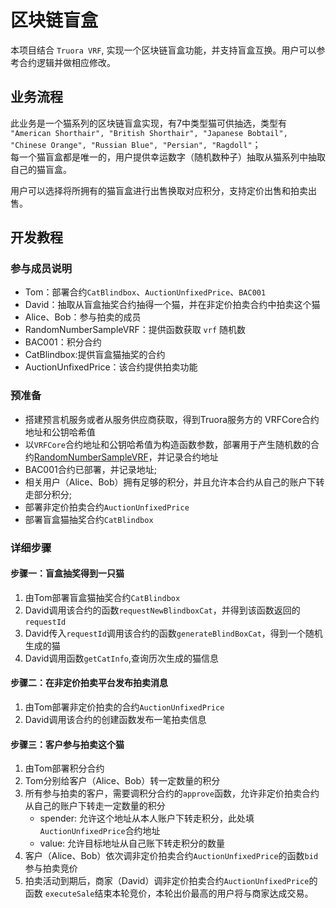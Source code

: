 # 区块链盲盒
  本项目结合 `Truora VRF`, 实现一个区块链盲盒功能，并支持盲盒互换。用户可以参考合约逻辑并做相应修改。
  
## 业务流程
  此业务是一个猫系列的区块链盲盒实现，有7中类型猫可供抽选，类型有 `"American Shorthair", "British Shorthair", "Japanese Bobtail", "Chinese Orange", "Russian Blue", "Persian", "Ragdoll"`；  
  每一个猫盲盒都是唯一的，用户提供幸运数字（随机数种子）抽取从猫系列中抽取自己的猫盲盒。  

  用户可以选择将所拥有的猫盲盒进行出售换取对应积分，支持定价出售和拍卖出售。

## 开发教程

### 参与成员说明
* Tom：部署合约`CatBlindbox`、`AuctionUnfixedPrice`、`BAC001`
* David：抽取从盲盒抽奖合约抽得一个猫，并在非定价拍卖合约中拍卖这个猫
* Alice、Bob：参与拍卖的成员
* RandomNumberSampleVRF：提供函数获取 `vrf` 随机数
* BAC001：积分合约
* CatBlindbox:提供盲盒猫抽奖的合约
* AuctionUnfixedPrice：该合约提供拍卖功能


### 预准备
* 搭建预言机服务或者从服务供应商获取，得到Truora服务方的 VRFCore合约地址和公钥哈希值
* 以`VRFCore`合约地址和公钥哈希值为构造函数参数，部署用于产生随机数的合约[RandomNumberSampleVRF](https://github.com/WeBankBlockchain/Truora-Service/blob/main/contracts/1.0/sol-0.6/oracle/simple-vrf/RandomNumberSampleVRF.sol)，并记录合约地址
* BAC001合约已部署，并记录地址;
* 相关用户（Alice、Bob）拥有足够的积分，并且允许本合约从自己的账户下转走部分积分;
* 部署非定价拍卖合约`AuctionUnfixedPrice`
* 部署盲盒猫抽奖合约`CatBlindbox`



### 详细步骤

#### 步骤一：盲盒抽奖得到一只猫

   1. 由Tom部署盲盒猫抽奖合约`CatBlindbox`
   2. David调用该合约的函数`requestNewBlindboxCat`，并得到该函数返回的 `requestId`
   3. David传入`requestId`调用该合约的函数`generateBlindBoxCat`，得到一个随机生成的猫
   4. David调用函数`getCatInfo`,查询历次生成的猫信息


#### 步骤二：在非定价拍卖平台发布拍卖消息

   1. 由Tom部署非定价拍卖的合约`AuctionUnfixedPrice`
   2. David调用该合约的创建函数发布一笔拍卖信息



#### 步骤三：客户参与拍卖这个猫

   1. 由Tom部署积分合约
   2. Tom分别给客户（Alice、Bob）转一定数量的积分
   3. 所有参与拍卖的客户，需要调积分合约的`approve`函数，允许非定价拍卖合约从自己的账户下转走一定数量的积分
      - spender: 允许这个地址从本人账户下转走积分，此处填`AuctionUnfixedPrice`合约地址
      - value: 允许目标地址从自己账下转走积分的数量
   4. 客户（Alice、Bob）依次调非定价拍卖合约`AuctionUnfixedPrice`的函数`bid`参与拍卖竞价
   5. 拍卖活动到期后，商家（David）调非定价拍卖合约`AuctionUnfixedPrice`的函数 `executeSale`结束本轮竞价，本轮出价最高的用户将与商家达成交易。

